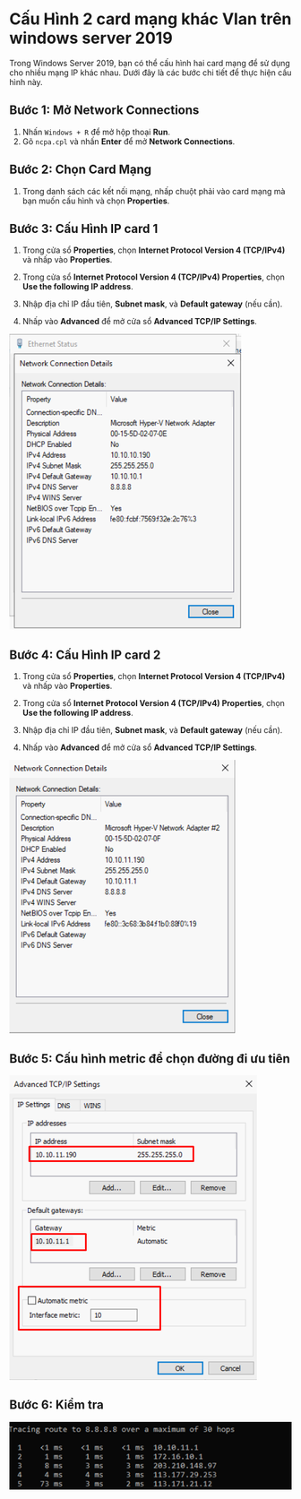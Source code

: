 # Cấu Hình 2 card mạng khác Vlan trên windows server 2019

Trong Windows Server 2019, bạn có thể cấu hình hai card mạng để sử dụng cho nhiều mạng IP khác nhau. Dưới đây là các bước chi tiết để thực hiện cấu hình này.

## Bước 1: Mở Network Connections

1. Nhấn `Windows + R` để mở hộp thoại **Run**.
2. Gõ `ncpa.cpl` và nhấn **Enter** để mở **Network Connections**.

## Bước 2: Chọn Card Mạng

1. Trong danh sách các kết nối mạng, nhấp chuột phải vào card mạng mà bạn muốn cấu hình và chọn **Properties**.

## Bước 3: Cấu Hình IP card 1

1. Trong cửa sổ **Properties**, chọn **Internet Protocol Version 4 (TCP/IPv4)** và nhấp vào **Properties**.

2. Trong cửa sổ **Internet Protocol Version 4 (TCP/IPv4) Properties**, chọn **Use the following IP address**.

3. Nhập địa chỉ IP đầu tiên, **Subnet mask**, và **Default gateway** (nếu cần).

4. Nhấp vào **Advanced** để mở cửa sổ **Advanced TCP/IP Settings**.
   
![Command Prompt](https://github.com/cuongnvvietis/NhanHoa/blob/main/Docs/Picture/Hyper-v/Screenshot_33.png)

## Bước 4: Cấu Hình IP card 2

1. Trong cửa sổ **Properties**, chọn **Internet Protocol Version 4 (TCP/IPv4)** và nhấp vào **Properties**.

2. Trong cửa sổ **Internet Protocol Version 4 (TCP/IPv4) Properties**, chọn **Use the following IP address**.

3. Nhập địa chỉ IP đầu tiên, **Subnet mask**, và **Default gateway** (nếu cần).

4. Nhấp vào **Advanced** để mở cửa sổ **Advanced TCP/IP Settings**.

![Command Prompt](https://github.com/cuongnvvietis/NhanHoa/blob/main/Docs/Picture/Hyper-v/Screenshot_34.png)

## Bước 5: Cấu hình metric để chọn đường đi ưu tiên

![Command Prompt](https://github.com/cuongnvvietis/NhanHoa/blob/main/Docs/Picture/Hyper-v/Screenshot_36.png)

## Bước 6: Kiểm tra

![Command Prompt](https://github.com/cuongnvvietis/NhanHoa/blob/main/Docs/Picture/Hyper-v/Screenshot_35.png)

